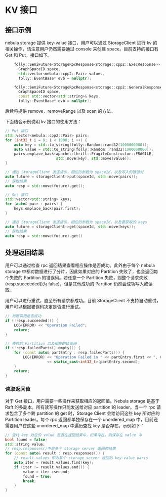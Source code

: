 # KV 接口

## 接口示例

nebula storage 提供 key-value 接口，用户可以通过 StorageClient 进行 kv 的相关操作，请注意用户仍然需要通过 console 来创建 space。目前支持的接口有 Get 和 Put，接口如下。

```cpp
    folly::SemiFuture<StorageRpcResponse<storage::cpp2::ExecResponse>> put(
      GraphSpaceID space,
      std::vector<nebula::cpp2::Pair> values,
      folly::EventBase* evb = nullptr);

    folly::SemiFuture<StorageRpcResponse<storage::cpp2::GeneralResponse>> get(
      GraphSpaceID space,
      const std::vector<std::string>& keys,
      folly::EventBase* evb = nullptr);
```

后续将提供 remove，removeRange 以及 scan 的方法。

下面结合示例说明 kv 接口的使用方法：

```cpp
// Put 接口
std::vector<nebula::cpp2::Pair> pairs;
for (int32_t i = 0; i < 1000; i ++) {
    auto key = std::to_string(folly::Random::rand32(1000000000));
    auto value = std::to_string(folly::Random::rand32(1000000000));
    pairs.emplace_back(apache::thrift::FragileConstructor::FRAGILE,
                       std::move(key), std::move(value));
}

// 通过 StorageClient 发送请求，相应的参数为 spaceId，以及写入的键值对
auto future = storageClient->put(spaceId, std::move(pairs));
// 获取结果
auto resp = std::move(future).get();
```

```cpp
// Get 接口
std::vector<std::string> keys;
for (auto& pair : pairs) {
    keys.emplace_back(pair.first);
}

// 通过 StorageClient 发送请求，相应的参数为 spaceId，以及要获取的 keys
auto future = storageClient->get(spaceId, std::move(keys));
// 获取结果
auto resp = std::move(future).get()
```

## 处理返回结果

用户可以通过检查 rpc 返回结果查看相应操作是否成功。此外由于每个 nebula storage 中都对数据进行了分片，因此如果对应的 Partition 失败了，也会返回每个失败的 Partition 的错误码。若任意一个 Partition 失败，则整个请求失败(resp.succeeded()为 false)，但是其他成功的 Partition 仍然会成功写入或读取。

用户可以进行重试，直至所有请求都成功。目前 StorageClient 不支持自动重试，用户可以根据错误码决定是否进行重试。

```cpp
// 判断调用是否成功
if (!resp.succeeded()) {
    LOG(ERROR) << "Operation Failed";
    return;
}

// 失败的 Partition 以及相应的错误码
if (!resp.failedParts().empty()) {
    for (const auto& partEntry : resp.failedParts()) {
        LOG(ERROR) << "Operation Failed in " << partEntry.first << ", Code: "
                   << static_cast<int32_t>(partEntry.second);
    }
    return;
}
```

### 读取返回值

对于 Get 接口，用户需要一些操作来获取相应的返回值。Nebula storage 是基于 Raft 的多副本，所有读写操作只能发送给对应 partition 的 leader。当一个 rpc 请求包含了多个跨 partition 的 get 时，Storage Client 会给访问这些 key 所对应的 Partition leader。每个 rpc 返回都单独保存在一个 unordered_map 中，目前还需要用户在这些 unordered_map 中遍历查找 key 是否存在。示例如下：

```cpp
// 查找 key 对应的 value 是否在返回结果中，如果存在，则保存在 value 中
bool found = false;
std::string value;
// resp.responses()中是多个 storage server 返回的结果
for (const auto& result : resp.responses()) {
    // result.values 即为某个 storage server 返回的 key-value paris
    auto iter = result.values.find(key);
    if (iter != result.values.end()) {
        value = iter->second;
        found = true;
        break;
    }
}
```
